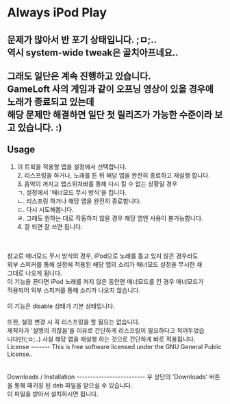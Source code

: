 Always iPod Play
================
문제가 많아서 반 포기 상태입니다. ;ㅁ;..
<br />역시 system-wide tweak은 골치아프네요..
<br />
<br />그래도 일단은 계속 진행하고 있습니다.
<br />GameLoft 사의 게임과 같이 오프닝 영상이 있을 경우에 노래가 종료되고 있는데
<br />해당 문제만 해결하면 일단 첫 릴리즈가 가능한 수준이라 보고 있습니다. :)
<br />
<br />
Usage
-------
1. 이 트윅을 적용할 앱을 설정에서 선택합니다.
<br />2. 리스프링을 하거나, 노래를 튼 뒤 해당 앱을 완전히 종료하고 재실행 합니다.
<br />3. 음악이 꺼지고 앱스위처바를 통해 다시 킬 수 없는 상황일 경우
<br />  ㄱ. 설정에서 '매너모드 무시 방식'을 킵니다.
<br />  ㄴ. 리스프링 하거나 해당 앱을 완전히 종료합니다.
<br />  ㄷ. 다시 시도해봅니다.
<br />  ㄹ. 그래도 원하는 대로 작동하지 않을 경우 해당 앱엔 사용이 불가능합니다.
<br />4. 잘 되면 잘 쓰면 됩니다.
<br />
<br />참고로 매너모드 무시 방식의 경우, iPod으로 노래를 틀고 있지 않은 경우라도
<br />외부 스피커를 통해 설정에 적용된 해당 앱의 소리가 매너모드 설정을 무시한 채
<br />그대로 나오게 됩니다.
<br />이 기능을 끈다면 iPod 노래를 켜지 않은 동안엔 매너모드를 킨 경우 매너모드가
<br />적용되어 외부 스피커를 통해 소리가 나오지 않습니다.
<br />
<br />이 기능은 disable 상태가 기본 상태입니다.
<br />
<br />또한, 설정 변경 시 꼭 리스프링을 할 필요는 없습니다.
<br />제작자가 '설명의 귀찮음'을 이유로 간단하게 리스프링이 필요하다고 적어두었습
<br />니다만(;ㅁ;..) 사실 해당 앱을 재실행 하는 것으로 간단하게 바로 적용됩니다.
<br />
License
-------
This is free software licensed under the GNU General Public License..
<br />
<br />
<br />
Downloads / Installation
-------------------------
우 상단의 'Downloads' 버튼을 통해 패키징 된 deb 파일을 받으실 수 있습니다.
<br />이 파일을 받아서 설치하시면 됩니다.
<br />
<br />
<br />
